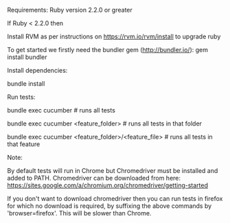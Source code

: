 Requirements: Ruby version 2.2.0 or greater

If Ruby < 2.2.0 then

Install RVM as per instructions on https://rvm.io/rvm/install to upgrade ruby

To get started we firstly need the bundler gem (http://bundler.io/): gem install bundler

Install dependencies:

bundle install

Run tests:

bundle exec cucumber # runs all tests 

bundle exec cucumber <feature_folder> # runs all tests in that folder 

bundle exec cucumber <feature_folder>/<feature_file> # runs all tests in that feature

Note:

By default tests will run in Chrome but Chromedriver must be installed and added to PATH. Chromedriver can be downloaded from here: https://sites.google.com/a/chromium.org/chromedriver/getting-started

If you don't want to download chromedriver then you can run tests in firefox for which no download is required, by suffixing the above commands by 'browser=firefox'. This will be slower than Chrome.















 